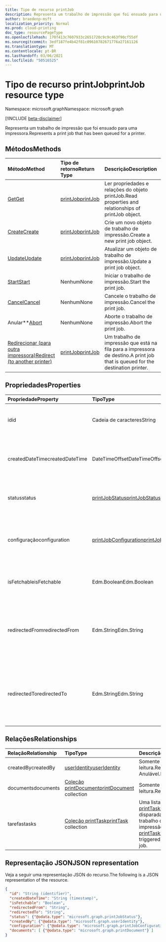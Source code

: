 ```yaml
---
title: Tipo de recurso printJob
description: Representa um trabalho de impressão que foi ensuado para uma impressora.
author: braedenp-msft
localization_priority: Normal
ms.prod: cloud-printing
doc_type: resourcePageType
ms.openlocfilehash: 170f413c7607933c2651720c9c9c463f90cf55df
ms.sourcegitcommit: 3edf187fe4b42f81c09610782671776a27161126
ms.translationtype: MT
ms.contentlocale: pt-BR
ms.lasthandoff: 03/06/2021
ms.locfileid: "50516525"
---
```

# <a name="printjob-resource-type"></a><span data-ttu-id="55c08-103">Tipo de recurso printJob</span><span class="sxs-lookup"><span data-stu-id="55c08-103">printJob resource type</span></span>

<span data-ttu-id="55c08-104">Namespace: microsoft.graph</span><span class="sxs-lookup"><span data-stu-id="55c08-104">Namespace: microsoft.graph</span></span>

[!INCLUDE [beta-disclaimer](../../includes/beta-disclaimer.md)]

<span data-ttu-id="55c08-105">Representa um trabalho de impressão que foi ensuado para uma impressora.</span><span class="sxs-lookup"><span data-stu-id="55c08-105">Represents a print job that has been queued for a printer.</span></span>

## <a name="methods"></a><span data-ttu-id="55c08-106">Métodos</span><span class="sxs-lookup"><span data-stu-id="55c08-106">Methods</span></span>

| <span data-ttu-id="55c08-107">Método</span><span class="sxs-lookup"><span data-stu-id="55c08-107">Method</span></span>       | <span data-ttu-id="55c08-108">Tipo de retorno</span><span class="sxs-lookup"><span data-stu-id="55c08-108">Return Type</span></span> | <span data-ttu-id="55c08-109">Descrição</span><span class="sxs-lookup"><span data-stu-id="55c08-109">Description</span></span> |
|:-------------|:------------|:------------|
| [<span data-ttu-id="55c08-110">Get</span><span class="sxs-lookup"><span data-stu-id="55c08-110">Get</span></span>](../api/printjob-get.md) | [<span data-ttu-id="55c08-111">printJob</span><span class="sxs-lookup"><span data-stu-id="55c08-111">printJob</span></span>](printjob.md) | <span data-ttu-id="55c08-112">Ler propriedades e relações do objeto printJob.</span><span class="sxs-lookup"><span data-stu-id="55c08-112">Read properties and relationships of printJob object.</span></span> |
| [<span data-ttu-id="55c08-113">Create</span><span class="sxs-lookup"><span data-stu-id="55c08-113">Create</span></span>](../api/printer-post-jobs.md) | [<span data-ttu-id="55c08-114">printJob</span><span class="sxs-lookup"><span data-stu-id="55c08-114">printJob</span></span>](printjob.md) | <span data-ttu-id="55c08-115">Crie um novo objeto de trabalho de impressão.</span><span class="sxs-lookup"><span data-stu-id="55c08-115">Create a new print job object.</span></span> |
| [<span data-ttu-id="55c08-116">Update</span><span class="sxs-lookup"><span data-stu-id="55c08-116">Update</span></span>](../api/printjob-update.md) | [<span data-ttu-id="55c08-117">printJob</span><span class="sxs-lookup"><span data-stu-id="55c08-117">printJob</span></span>](printjob.md) | <span data-ttu-id="55c08-118">Atualizar um objeto de trabalho de impressão.</span><span class="sxs-lookup"><span data-stu-id="55c08-118">Update a print job object.</span></span> |
| [<span data-ttu-id="55c08-119">Start</span><span class="sxs-lookup"><span data-stu-id="55c08-119">Start</span></span>](../api/printjob-start.md)|<span data-ttu-id="55c08-120">Nenhum</span><span class="sxs-lookup"><span data-stu-id="55c08-120">None</span></span>|<span data-ttu-id="55c08-121">Iniciar o trabalho de impressão.</span><span class="sxs-lookup"><span data-stu-id="55c08-121">Start the print job.</span></span>|
| [<span data-ttu-id="55c08-122">Cancel</span><span class="sxs-lookup"><span data-stu-id="55c08-122">Cancel</span></span>](../api/printjob-cancel.md)|<span data-ttu-id="55c08-123">Nenhum</span><span class="sxs-lookup"><span data-stu-id="55c08-123">None</span></span>|<span data-ttu-id="55c08-124">Cancele o trabalho de impressão.</span><span class="sxs-lookup"><span data-stu-id="55c08-124">Cancel the print job.</span></span>|
| <span data-ttu-id="55c08-125">Anular\*\*</span><span class="sxs-lookup"><span data-stu-id="55c08-125">[Abort](../api/printjob-abort.md)</span></span>|<span data-ttu-id="55c08-126">Nenhum</span><span class="sxs-lookup"><span data-stu-id="55c08-126">None</span></span>|<span data-ttu-id="55c08-127">Aborte o trabalho de impressão.</span><span class="sxs-lookup"><span data-stu-id="55c08-127">Abort the print job.</span></span>|
| [<span data-ttu-id="55c08-128">Redirecionar (para outra impressora)</span><span class="sxs-lookup"><span data-stu-id="55c08-128">Redirect (to another printer)</span></span>](../api/printjob-redirect.md) | [<span data-ttu-id="55c08-129">printJob</span><span class="sxs-lookup"><span data-stu-id="55c08-129">printJob</span></span>](printjob.md) | <span data-ttu-id="55c08-130">Um trabalho de impressão que está na fila para a impressora de destino.</span><span class="sxs-lookup"><span data-stu-id="55c08-130">A print job that is queued for the destination printer.</span></span> |

## <a name="properties"></a><span data-ttu-id="55c08-131">Propriedades</span><span class="sxs-lookup"><span data-stu-id="55c08-131">Properties</span></span>
| <span data-ttu-id="55c08-132">Propriedade</span><span class="sxs-lookup"><span data-stu-id="55c08-132">Property</span></span>     | <span data-ttu-id="55c08-133">Tipo</span><span class="sxs-lookup"><span data-stu-id="55c08-133">Type</span></span>        | <span data-ttu-id="55c08-134">Descrição</span><span class="sxs-lookup"><span data-stu-id="55c08-134">Description</span></span> |
|:-------------|:------------|:------------|
|<span data-ttu-id="55c08-135">id</span><span class="sxs-lookup"><span data-stu-id="55c08-135">id</span></span>|<span data-ttu-id="55c08-136">Cadeia de caracteres</span><span class="sxs-lookup"><span data-stu-id="55c08-136">String</span></span>|<span data-ttu-id="55c08-137">GUID da impressora.</span><span class="sxs-lookup"><span data-stu-id="55c08-137">The printer's GUID.</span></span> <span data-ttu-id="55c08-138">Somente leitura.</span><span class="sxs-lookup"><span data-stu-id="55c08-138">Read-only.</span></span>|
|<span data-ttu-id="55c08-139">createdDateTime</span><span class="sxs-lookup"><span data-stu-id="55c08-139">createdDateTime</span></span>|<span data-ttu-id="55c08-140">DateTimeOffset</span><span class="sxs-lookup"><span data-stu-id="55c08-140">DateTimeOffset</span></span>|<span data-ttu-id="55c08-141">DateTimeOffset quando o trabalho foi criado.</span><span class="sxs-lookup"><span data-stu-id="55c08-141">The DateTimeOffset when the job was created.</span></span> <span data-ttu-id="55c08-142">Somente leitura.</span><span class="sxs-lookup"><span data-stu-id="55c08-142">Read-only.</span></span>|
|<span data-ttu-id="55c08-143">status</span><span class="sxs-lookup"><span data-stu-id="55c08-143">status</span></span>|[<span data-ttu-id="55c08-144">printJobStatus</span><span class="sxs-lookup"><span data-stu-id="55c08-144">printJobStatus</span></span>](printjobstatus.md)|<span data-ttu-id="55c08-145">O status do trabalho de impressão.</span><span class="sxs-lookup"><span data-stu-id="55c08-145">The status of the print job.</span></span> <span data-ttu-id="55c08-146">Somente leitura.</span><span class="sxs-lookup"><span data-stu-id="55c08-146">Read-only.</span></span>|
|<span data-ttu-id="55c08-147">configuração</span><span class="sxs-lookup"><span data-stu-id="55c08-147">configuration</span></span>|[<span data-ttu-id="55c08-148">printJobConfiguration</span><span class="sxs-lookup"><span data-stu-id="55c08-148">printJobConfiguration</span></span>](printJobConfiguration.md)|<span data-ttu-id="55c08-149">Um grupo de configurações que uma impressora deve usar para imprimir um trabalho.</span><span class="sxs-lookup"><span data-stu-id="55c08-149">A group of settings that a printer should use to print a job.</span></span>|
|<span data-ttu-id="55c08-150">isFetchable</span><span class="sxs-lookup"><span data-stu-id="55c08-150">isFetchable</span></span>|<span data-ttu-id="55c08-151">Edm.Boolean</span><span class="sxs-lookup"><span data-stu-id="55c08-151">Edm.Boolean</span></span>|<span data-ttu-id="55c08-152">Se true, o documento pode ser buscado pela impressora.</span><span class="sxs-lookup"><span data-stu-id="55c08-152">If true, document can be fetched by printer.</span></span>|
|<span data-ttu-id="55c08-153">redirectedFrom</span><span class="sxs-lookup"><span data-stu-id="55c08-153">redirectedFrom</span></span>|<span data-ttu-id="55c08-154">Edm.String</span><span class="sxs-lookup"><span data-stu-id="55c08-154">Edm.String</span></span>|<span data-ttu-id="55c08-155">Contém a URL do trabalho de origem, se o trabalho tiver sido redirecionado de outra impressora.</span><span class="sxs-lookup"><span data-stu-id="55c08-155">Contains the source job URL, if the job has been redirected from another printer.</span></span>|
|<span data-ttu-id="55c08-156">redirectedTo</span><span class="sxs-lookup"><span data-stu-id="55c08-156">redirectedTo</span></span>|<span data-ttu-id="55c08-157">Edm.String</span><span class="sxs-lookup"><span data-stu-id="55c08-157">Edm.String</span></span>|<span data-ttu-id="55c08-158">Contém a URL do trabalho de destino, se o trabalho tiver sido redirecionado para outra impressora.</span><span class="sxs-lookup"><span data-stu-id="55c08-158">Contains the destination job URL, if the job has been redirected to another printer.</span></span>|

## <a name="relationships"></a><span data-ttu-id="55c08-159">Relações</span><span class="sxs-lookup"><span data-stu-id="55c08-159">Relationships</span></span>
| <span data-ttu-id="55c08-160">Relação</span><span class="sxs-lookup"><span data-stu-id="55c08-160">Relationship</span></span> | <span data-ttu-id="55c08-161">Tipo</span><span class="sxs-lookup"><span data-stu-id="55c08-161">Type</span></span>        | <span data-ttu-id="55c08-162">Descrição</span><span class="sxs-lookup"><span data-stu-id="55c08-162">Description</span></span> |
|:-------------|:------------|:------------|
|<span data-ttu-id="55c08-163">createdBy</span><span class="sxs-lookup"><span data-stu-id="55c08-163">createdBy</span></span>|[<span data-ttu-id="55c08-164">userIdentity</span><span class="sxs-lookup"><span data-stu-id="55c08-164">userIdentity</span></span>](useridentity.md)| <span data-ttu-id="55c08-165">Somente leitura.</span><span class="sxs-lookup"><span data-stu-id="55c08-165">Read-only.</span></span> <span data-ttu-id="55c08-166">Anulável.</span><span class="sxs-lookup"><span data-stu-id="55c08-166">Nullable.</span></span>|
|<span data-ttu-id="55c08-167">documents</span><span class="sxs-lookup"><span data-stu-id="55c08-167">documents</span></span>|<span data-ttu-id="55c08-168">[Coleção printDocument](printdocument.md)</span><span class="sxs-lookup"><span data-stu-id="55c08-168">[printDocument](printdocument.md) collection</span></span>| <span data-ttu-id="55c08-169">Somente leitura.</span><span class="sxs-lookup"><span data-stu-id="55c08-169">Read-only.</span></span>|
|<span data-ttu-id="55c08-170">tarefas</span><span class="sxs-lookup"><span data-stu-id="55c08-170">tasks</span></span>|<span data-ttu-id="55c08-171">[Coleção printTask](printtask.md)</span><span class="sxs-lookup"><span data-stu-id="55c08-171">[printTask](printtask.md) collection</span></span>|<span data-ttu-id="55c08-172">Uma lista de [printTasks](printtask.md) que foram disparadas por esse trabalho de impressão.</span><span class="sxs-lookup"><span data-stu-id="55c08-172">A list of [printTasks](printtask.md) that were triggered by this print job.</span></span>|

## <a name="json-representation"></a><span data-ttu-id="55c08-173">Representação JSON</span><span class="sxs-lookup"><span data-stu-id="55c08-173">JSON representation</span></span>

<span data-ttu-id="55c08-174">Veja a seguir uma representação JSON do recurso.</span><span class="sxs-lookup"><span data-stu-id="55c08-174">The following is a JSON representation of the resource.</span></span>

<!-- {
  "blockType": "resource",
  "optionalProperties": [

  ],
  "@odata.type": "microsoft.graph.printJob",
  "keyProperty": "id",
  "baseType":"microsoft.graph.entity"
}-->

```json
{
  "id": "String (identifier)",
  "createdDateTime": "String (timestamp)",
  "isFetchable": "Boolean",
  "redirectedFrom": "String",
  "redirectedTo": "String",
  "status": {"@odata.type": "microsoft.graph.printJobStatus"},
  "createdBy": {"@odata.type": "microsoft.graph.userIdentity"},
  "configuration": {"@odata.type": "microsoft.graph.printJobConfiguration"},
  "documents": [ {"@odata.type": "microsoft.graph.printDocument"} ]
}
```

<!-- uuid: 8fcb5dbc-d5aa-4681-8e31-b001d5168d79
2015-10-25 14:57:30 UTC -->
<!-- {
  "type": "#page.annotation",
  "description": "printJob resource",
  "keywords": "",
  "section": "documentation",
  "tocPath": ""
}-->

